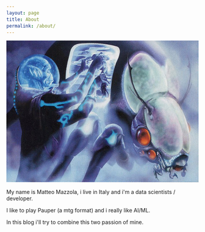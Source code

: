 ```yaml
---
layout: page
title: About
permalink: /about/
---
```


![vedalken](/assets/images/vedalken.jpg)

My name is Matteo Mazzola, i live in Italy and i'm a data scientists / developer. 

I like to play Pauper (a mtg format) and i really like AI/ML.

In this blog i'll try to combine this two passion of mine.
